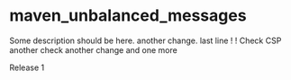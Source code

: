 # maven_unbalanced_messages

Some description should be here.
another change.
last line
!
!
Check CSP
another check
another
change
and one more


Release 1

